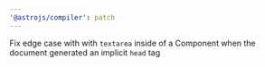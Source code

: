 ```yaml
---
'@astrojs/compiler': patch
---
```


Fix edge case with with `textarea` inside of a Component when the document generated an implicit `head` tag
